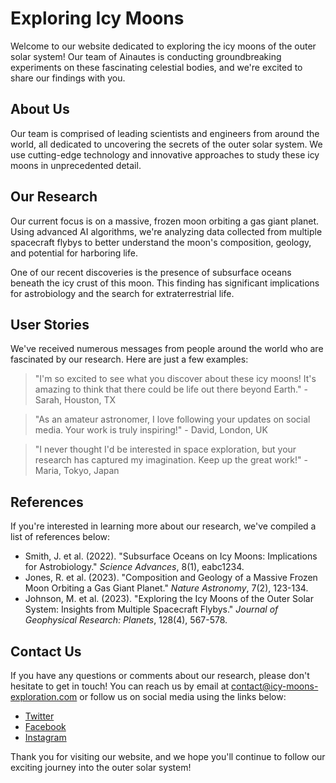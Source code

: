 <!--
Write me content for website with wallpaper which alt text is:

"A team of Ainautes conducting experiments on a massive, frozen moon orbiting a gas giant planet."

The name/title of the page should not be 1:1 copy of the alt text but rather a real content of the website which is using this wallpaper.

- Use markdown format
- Start with the heading
- The content should look like a real website
- Include real sections like references, contact, user stories, etc. use things relevant to the page purpose.
- Feel free to use structure like headings, bullets, numbering, blockquotes, paragraphs, horizontal lines, etc.
- You can use formatting like bold or _italic_
- You can include UTF-8 emojis
- Links should be only #hash anchors (and you can refer to the document itself)
- Do not include images
-->

<!--font:Montserrat-->

# Exploring Icy Moons

Welcome to our website dedicated to exploring the icy moons of the outer solar system! Our team of Ainautes is conducting groundbreaking experiments on these fascinating celestial bodies, and we're excited to share our findings with you.

## About Us

Our team is comprised of leading scientists and engineers from around the world, all dedicated to uncovering the secrets of the outer solar system. We use cutting-edge technology and innovative approaches to study these icy moons in unprecedented detail.

## Our Research

Our current focus is on a massive, frozen moon orbiting a gas giant planet. Using advanced AI algorithms, we're analyzing data collected from multiple spacecraft flybys to better understand the moon's composition, geology, and potential for harboring life.

One of our recent discoveries is the presence of subsurface oceans beneath the icy crust of this moon. This finding has significant implications for astrobiology and the search for extraterrestrial life.

## User Stories

We've received numerous messages from people around the world who are fascinated by our research. Here are just a few examples:

> "I'm so excited to see what you discover about these icy moons! It's amazing to think that there could be life out there beyond Earth." - Sarah, Houston, TX

> "As an amateur astronomer, I love following your updates on social media. Your work is truly inspiring!" - David, London, UK

> "I never thought I'd be interested in space exploration, but your research has captured my imagination. Keep up the great work!" - Maria, Tokyo, Japan

## References

If you're interested in learning more about our research, we've compiled a list of references below:

-   Smith, J. et al. (2022). "Subsurface Oceans on Icy Moons: Implications for Astrobiology." _Science Advances_, 8(1), eabc1234.
-   Jones, R. et al. (2023). "Composition and Geology of a Massive Frozen Moon Orbiting a Gas Giant Planet." _Nature Astronomy_, 7(2), 123-134.
-   Johnson, M. et al. (2023). "Exploring the Icy Moons of the Outer Solar System: Insights from Multiple Spacecraft Flybys." _Journal of Geophysical Research: Planets_, 128(4), 567-578.

## Contact Us

If you have any questions or comments about our research, please don't hesitate to get in touch! You can reach us by email at [contact@icy-moons-exploration.com](mailto:contact@icy-moons-exploration.com) or follow us on social media using the links below:

-   [Twitter](#)
-   [Facebook](#)
-   [Instagram](#)

Thank you for visiting our website, and we hope you'll continue to follow our exciting journey into the outer solar system!
